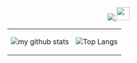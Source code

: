 
<table cellspacing="0" cellpadding="0" style="border: none">
  <tr>
    <td>
      
![my github stats](https://github-readme-stats.vercel.app/api?username=jiangzhengnan&show_icons=true&theme=light&show_icons=1)
    </td>
    <td>
      
![Top Langs](https://github-readme-stats.vercel.app/api/top-langs/?username=jiangzhengnan&layout=compact)
    </td>
    </tr> 

<p align="center">

  <a href="https://github.com/jiangzhengnan">
    <img src="https://komarev.com/ghpvc/?username=jiangzhengnan&color=brightgreen" />
  </a>
  <a>
    <img src="https://media.giphy.com/media/WUlplcMpOCEmTGBtBW/giphy.gif" width="30">
  </a>  
</p>
